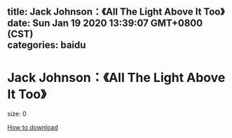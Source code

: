 
title: Jack Johnson：《All The Light Above It Too》
date: Sun Jan 19 2020 13:39:07 GMT+0800 (CST)    
categories: baidu
---

# Jack Johnson：《All The Light Above It Too》
size: 0
 
 

[How to download](https://bpcam.bemobtrk.com/go/2ceec3aa-1ca2-46d6-b9ff-aaa5c184517c?jno=1763)